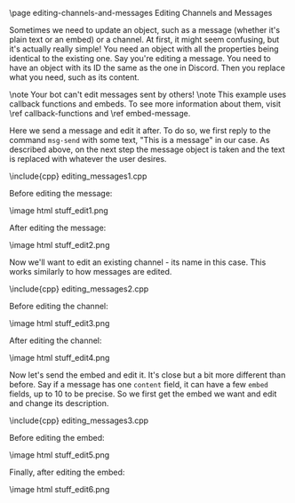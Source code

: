 \page editing-channels-and-messages Editing Channels and Messages

Sometimes we need to update an object, such as a message (whether it's plain text or an embed) or a channel. At first, it might seem confusing, but it's actually really simple! You need an object with all the properties being identical to the existing one. Say you're editing a message. You need to have an object with its ID the same as the one in Discord. Then you replace what you need, such as its content.

\note Your bot can't edit messages sent by others!
\note This example uses callback functions and embeds. To see more information about them, visit \ref callback-functions and \ref embed-message.

Here we send a message and edit it after. To do so, we first reply to the command `msg-send` with some text, "This is a message" in our case. As described above, on the next step the message object is taken and the text is replaced with whatever the user desires.

\include{cpp} editing_messages1.cpp

Before editing the message:

\image html stuff_edit1.png

After editing the message:

\image html stuff_edit2.png

Now we'll want to edit an existing channel - its name in this case. This works similarly to how messages are edited.

\include{cpp} editing_messages2.cpp

Before editing the channel:

\image html stuff_edit3.png

After editing the channel:

\image html stuff_edit4.png

Now let's send the embed and edit it. It's close but a bit more different than before. Say if a message has one `content` field, it can have a few `embed` fields, up to 10 to be precise. So we first get the embed we want and edit and change its description.

\include{cpp} editing_messages3.cpp

Before editing the embed:

\image html stuff_edit5.png

Finally, after editing the embed:

\image html stuff_edit6.png

